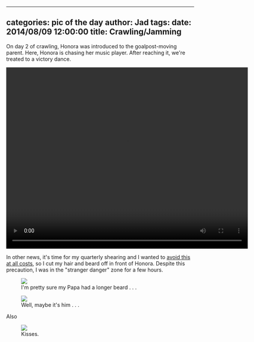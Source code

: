 
---
categories: pic of the day
author: Jad
tags: 
date: 2014/08/09 12:00:00
title: Crawling/Jamming
---
<p>
On day 2 of crawling, Honora was introduced to the goalpost-moving parent.  Here, Honora is chasing her music player.  After reaching it, we're treated
to a victory dance.
</p>
<video controls style="width: 648px; height: 486px;">
<source src="/img/2014/08/09/crawl_to_dj.ogg" type="video/ogg" />
<source src="/img/2014/08/09/crawl_to_dj.mp4" type="video/mp4" />
<source src="/img/2014/08/09/crawl_to_dj.mov" type="video/mov" />
<em>Sorry, your browser doesn't support HTML5 video.</em>
</video>

<p>In other news, it's time for my quarterly shearing and I wanted
to <a href="https://www.youtube.com/watch?v=_k0fnTiKEMc">avoid this at all costs</a>, so I cut my hair and beard off in front of Honora.  Despite this 
precaution, I was in the "stranger danger" zone for a few hours.</p>

<figure>
<img src="/img/2014/08/09/img_20140809_104708370_medium.jpg" />
<figcaption>I'm pretty sure my Papa had a longer beard . . .</figcaption>
</figure>

<figure>
<img src="/img/2014/08/09/img_20140809_104814922_medium.jpg" />
<figcaption>Well, maybe it's him . . .</figcaption>
</figure>

<p>Also</p>

<figure>
<img src="/img/2014/08/09/img_20140809132811_medium.jpg" />
<figcaption>Kisses.</figcaption>
</figure>

